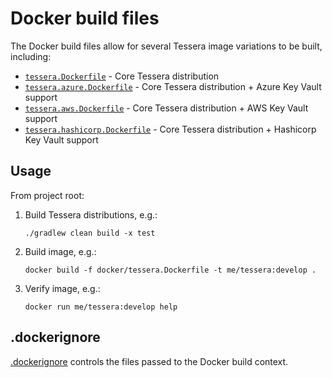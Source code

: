 # Docker build files

The Docker build files allow for several Tessera image variations to be built, including:

* [`tessera.Dockerfile`](tessera.Dockerfile) - Core Tessera distribution
* [`tessera.azure.Dockerfile`](tessera.azure.Dockerfile) - Core Tessera distribution + Azure Key Vault support 
* [`tessera.aws.Dockerfile`](tessera.aws.Dockerfile) - Core Tessera distribution + AWS Key Vault support
* [`tessera.hashicorp.Dockerfile`](tessera.hashicorp.Dockerfile) - Core Tessera distribution + Hashicorp Key Vault support 

## Usage

From project root:

1. Build Tessera distributions, e.g.:
    ```shell
    ./gradlew clean build -x test
    ```

2. Build image, e.g.:
    ```shell
    docker build -f docker/tessera.Dockerfile -t me/tessera:develop .
    ```

3. Verify image, e.g.:
    ```shell
    docker run me/tessera:develop help
    ```

## .dockerignore

[.dockerignore](../.dockerignore) controls the files passed to the Docker build context. 
